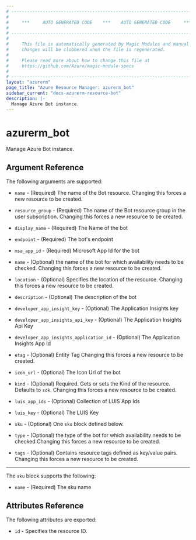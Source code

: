 ```yaml
---
# ----------------------------------------------------------------------------
#
#     ***     AUTO GENERATED CODE    ***    AUTO GENERATED CODE     ***
#
# ----------------------------------------------------------------------------
#
#     This file is automatically generated by Magic Modules and manual
#     changes will be clobbered when the file is regenerated.
#
#     Please read more about how to change this file at
#     https://github.com/Azure/magic-module-specs
#
# ----------------------------------------------------------------------------
layout: "azurerm"
page_title: "Azure Resource Manager: azurerm_bot"
sidebar_current: "docs-azurerm-resource-bot"
description: |-
  Manage Azure Bot instance.
---
```


# azurerm_bot

Manage Azure Bot instance.


## Argument Reference

The following arguments are supported:

* `name` - (Required) The name of the Bot resource. Changing this forces a new resource to be created.

* `resource_group` - (Required) The name of the Bot resource group in the user subscription. Changing this forces a new resource to be created.

* `display_name` - (Required) The Name of the bot

* `endpoint` - (Required) The bot's endpoint

* `msa_app_id` - (Required) Microsoft App Id for the bot

* `name` - (Optional) the name of the bot for which availability needs to be checked. Changing this forces a new resource to be created.

* `location` - (Optional) Specifies the location of the resource. Changing this forces a new resource to be created.

* `description` - (Optional) The description of the bot

* `developer_app_insight_key` - (Optional) The Application Insights key

* `developer_app_insights_api_key` - (Optional) The Application Insights Api Key

* `developer_app_insights_application_id` - (Optional) The Application Insights App Id

* `etag` - (Optional) Entity Tag Changing this forces a new resource to be created.

* `icon_url` - (Optional) The Icon Url of the bot

* `kind` - (Optional) Required. Gets or sets the Kind of the resource. Defaults to `sdk`. Changing this forces a new resource to be created.

* `luis_app_ids` - (Optional) Collection of LUIS App Ids

* `luis_key` - (Optional) The LUIS Key

* `sku` - (Optional) One `sku` block defined below.

* `type` - (Optional) the type of the bot for which availability needs to be checked Changing this forces a new resource to be created.

* `tags` - (Optional) Contains resource tags defined as key/value pairs. Changing this forces a new resource to be created.

---

The `sku` block supports the following:

* `name` - (Required) The sku name

## Attributes Reference

The following attributes are exported:

* `id` - Specifies the resource ID.
